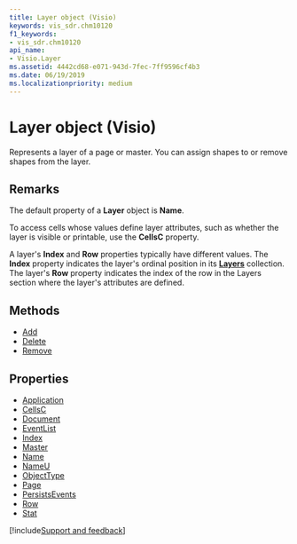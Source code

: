 ```yaml
---
title: Layer object (Visio)
keywords: vis_sdr.chm10120
f1_keywords:
- vis_sdr.chm10120
api_name:
- Visio.Layer
ms.assetid: 4442cd68-e071-943d-7fec-7ff9596cf4b3
ms.date: 06/19/2019
ms.localizationpriority: medium
---
```



# Layer object (Visio)

Represents a layer of a page or master. You can assign shapes to or remove shapes from the layer.


## Remarks

The default property of a **Layer** object is **Name**.

To access cells whose values define layer attributes, such as whether the layer is visible or printable, use the **CellsC** property.

A layer's **Index** and **Row** properties typically have different values. The **Index** property indicates the layer's ordinal position in its **[Layers](Visio.Layers.md)** collection. The layer's **Row** property indicates the index of the row in the Layers section where the layer's attributes are defined.


## Methods

- [Add](Visio.Layer.Add.md)
- [Delete](Visio.Layer.Delete.md)
- [Remove](Visio.Layer.Remove.md)

## Properties

- [Application](Visio.Layer.Application.md)
- [CellsC](Visio.Layer.CellsC.md)
- [Document](Visio.Layer.Document.md)
- [EventList](Visio.Layer.EventList.md)
- [Index](Visio.Layer.Index.md)
- [Master](Visio.Layer.Master.md)
- [Name](Visio.Layer.Name.md)
- [NameU](Visio.Layer.NameU.md)
- [ObjectType](Visio.Layer.ObjectType.md)
- [Page](Visio.Layer.Page.md)
- [PersistsEvents](Visio.Layer.PersistsEvents.md)
- [Row](Visio.Layer.Row.md)
- [Stat](Visio.Layer.Stat.md)


[!include[Support and feedback](~/includes/feedback-boilerplate.md)]